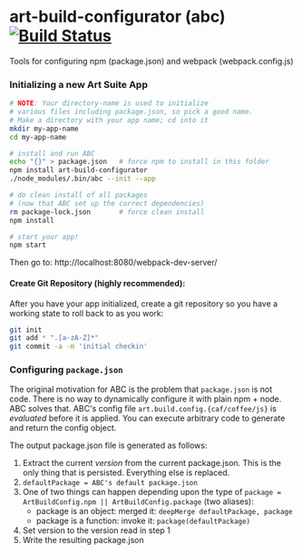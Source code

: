 # art-build-configurator (abc) [![Build Status](https://travis-ci.org/imikimi/art-build-configurator.svg?branch=master)](https://travis-ci.org/imikimi/art-build-configurator)
Tools for configuring npm (package.json) and webpack (webpack.config.js)

### Initializing a new Art Suite App

```bash
# NOTE: Your directory-name is used to initialize 
# various files including package.json, so pick a good name.
# Make a directory with your app name; cd into it
mkdir my-app-name
cd my-app-name

# install and run ABC
echo "{}" > package.json   # force npm to install in this folder
npm install art-build-configurator
./node_modules/.bin/abc --init --app

# do clean install of all packages
# (now that ABC set up the correct dependencies)
rm package-lock.json       # force clean install
npm install

# start your app!
npm start
``` 

Then go to:
http://localhost:8080/webpack-dev-server/

#### Create Git Repository (highly recommended):

After you have your app initialized, create a git repository so you have a working state to roll back to as you work:

```bash
git init
git add * ".[a-zA-Z]*"
git commit -a -m 'initial checkin'
```

### Configuring `package.json`

The original motivation for ABC is the problem that `package.json` is not code. There is no way to dynamically configure it with plain npm + node. ABC solves that. ABC's config file `art.build.config.{caf/coffee/js}` is *evaluated* before it is applied. You can execute arbitrary code to generate and return the config object.

The output package.json file is generated as follows:

1. Extract the current *version* from the current package.json. This is the only thing that is persisted. Everything else is replaced.
2. `defaultPackage = ABC's default package.json`
3. One of two things can happen depending upon the type of `package = ArtBuildConfig.npm || ArtBuildConfig.package` (two aliases):
	* package is an object: merged it: `deepMerge defaultPackage, package`
	* package is a function: invoke it: `package(defaultPackage)` 
4. Set version to the version read in step 1
5. Write the resulting package.json

